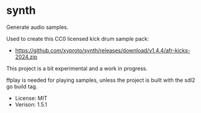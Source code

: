 # synth

Generate audio samples.

Used to create this CC0 licensed kick drum sample pack:

* https://github.com/xyproto/synth/releases/download/v1.4.4/afr-kicks-2024.zip

This project is a bit experimental and a work in progress.

ffplay is needed for playing samples, unless the project is built with the sdl2 go build tag.

* License: MIT
* Verison: 1.5.1
